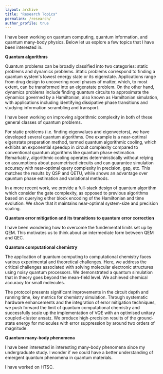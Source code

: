 ```yaml
---
layout: archive
title: "Research Topics"
permalink: /research/
author_profile: true
---
```



I have been working on quantum computing, quantum information, and quantum many-body physics. Below let us explore  a few topics that I have been interested in.

**Quantum algorithms**

Quantum problems can be broadly classified into two categories: static problems and dynamics problems. Static problems correspond to finding a quantum system's lowest energy state or its eigenstate. Applications range from drug design to uncovering novel phases of matter, which, to most extent, can be transformed into an eigenstate problem. On the other hand, dynamics problems include finding quantum circuits to approximate the dynamics governed by a Hamiltonian, also known as Hamiltonian simulation, with applications including identifying dissipative phase transitions and studying information scrambling and transport.  

I have been working on improving algorithmic complexity in both of these general classes of quantum problems.

For static problems (i.e. finding eigenvalues and eigenvectors), we have developed several quantum algorithms. One example is a near-optimal eigenstate preparation method, termed quantum algorithmic cooling, which exhibits an exponential speedup in circuit complexity compared to conventional quantum algorithms like quantum phase estimation. Remarkably, algorithmic cooling operates deterministically without relying on assumptions about parametrised circuits and can guarantee simulation accuracy with near-optimal query complexity in precision, gap, etc. This matches the results by QSP and QETU, while shows an advantage over qauntum phase estimation and variational methods.

In a more recent work, we provide a full-stack design of quantum algorithm which consider the gate complexity, as opposed to previous algorithms based on querying either block encoding of the Hamiltonian and time evolution. We show that it maintains near-optimal system-size and precision scaling.



**Quantum error mitigation and its transitions to quantum error correction**

I have been wondering how to overcome the fundemental limits set up by QEM. This motivates us to think about an intermediate form between QEM and QEC.

**Quantum computational chemistry**

The application of quantum computing to computational chemistry faces various experimental and theoretical challenges. Here, we address the critical challenges associated with solving molecular electronic structures using noisy quantum processors. We demonstrated a quantum simulation that in theory goes beyond the mean-field level. We achieved chemical accuracy for small molecules.

The protocol presents significant improvements in the circuit depth and running time, key metrics for chemistry simulation. Through systematic hardware enhancements and the integration of error mitigation techniques, we push forward the limit of quantum computational chemistry and successfully scale up the implementation of VQE with an optimised unitary coupled-cluster ansatz. We produce high-precision results of the ground-state energy for molecules with error suppression by around two orders of magnitude. 
 
 **Quantum many-body phenomena**

I have been interested in interesting many-body phenomena since my undergraduate study. I wonder if we could have a better understanding of emergent quantum phenomena in quantum materials.

I have worked on HTSC.
